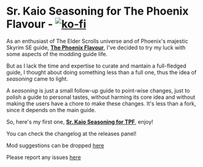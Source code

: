 # Sr. Kaio Seasoning for The Phoenix Flavour - [![ko-fi](https://ko-fi.com/img/githubbutton_sm.svg)](https://ko-fi.com/Z8Z43RGG8)

As an enthusiast of The Elder Scrolls universe and of Phoenix's majestic Skyrim SE guide, [**The Phoenix Flavour**](https://thephoenixflavour.com/), I've decided to try my luck with some aspects of the modding guide life.
  
But as I lack the time and expertise to curate and mantain a full-fledged guide, I thought about doing something less than a full one, thus the idea of *seasoning* came to light.
  
A *seasoning* is just a small follow-up guide to point-wise changes, just to polish a guide to personal tastes, without harming its core idea and without making the users have a chore to make these changes. It's less than a fork, since it depends on the main guide.
  
So, here's my first one, [**Sr. Kaio Seasoning for TPF**](INSTRUCTIONS.md), enjoy!

You can check the changelog at the releases panel!

Mod suggestions can be dropped [here](https://github.com/caiobraz/sr.kaio-seasoning/projects/1)

Please report any issues [here](https://github.com/caiobraz/sr.kaio-seasoning/issues)
